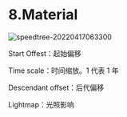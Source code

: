 # 8.Material
![speedtree-20220417063300](https://image-1300893378.cos.ap-shanghai.myqcloud.com/docs/speedtree/SpeedTree-20220417063300.png)

Start Offest：起始偏移

Time scale：时间缩放。1 代表 1 年

Descendant offset：后代偏移

Lightmap：光照影响

